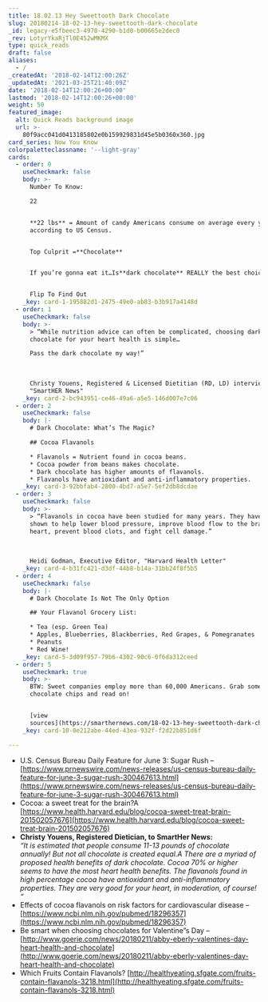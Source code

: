 ```yaml
---
title: 18.02.13 Hey Sweettooth Dark Chocolate
slug: 20180214-18-02-13-hey-sweettooth-dark-chocolate
_id: legacy-e5fbeec3-4978-4290-b1d0-b00665e2dec0
_rev: LotyrYkaRjTl0E452wMKMX
type: quick_reads
draft: false
aliases:
  - /
_createdAt: '2018-02-14T12:00:26Z'
_updatedAt: '2021-03-25T21:40:09Z'
date: '2018-02-14T12:00:26+00:00'
lastmod: '2018-02-14T12:00:26+00:00'
weight: 50
featured_image:
  alt: Quick Reads background image
  url: >-
    80f9acc041d0413185802e0b159929831d45e5b0360x360.jpg
card_series: Now You Know
colorpaletteclassname: '--light-gray'
cards:
  - order: 0
    useCheckmark: false
    body: >-
      Number To Know:  

      22


      **22 lbs** = Amount of candy Americans consume on average every year,
      according to US Census.


      Top Culprit =**Chocolate**


      If you’re gonna eat it…Is**dark chocolate** REALLY the best choice?


      Flip To Find Out
    _key: card-1-195882d1-2475-49e0-ab83-b3b917a4148d
  - order: 1
    useCheckmark: false
    body: >-
      > “While nutrition advice can often be complicated, choosing dark
      chocolate for your heart health is simple…  

      Pass the dark chocolate my way!”  
        
        
        
      Christy Youens, Registered & Licensed Dietitian (RD, LD) interview with
      "SmartHER News"
    _key: card-2-bc943951-ce46-49a6-a5e5-146d007e7c06
  - order: 2
    useCheckmark: false
    body: |-
      # Dark Chocolate: What’s The Magic?

      ## Cocoa Flavanols

      * Flavanols = Nutrient found in cocoa beans.
      * Cocoa powder from beans makes chocolate.
      * Dark chocolate has higher amounts of flavanols.
      * Flavanols have antioxidant and anti-inflammatory properties.
    _key: card-3-92bbfab4-2800-4bd7-a5e7-5ef2db8dcdae
  - order: 3
    useCheckmark: false
    body: >-
      > “Flavanols in cocoa have been studied for many years. They have been
      shown to help lower blood pressure, improve blood flow to the brain and
      heart, prevent blood clots, and fight cell damage.”  
        
        
        
      Heidi Godman, Executive Editor, "Harvard Health Letter"
    _key: card-4-b31fc421-d3df-44b8-b14a-31bb24f8f5b5
  - order: 4
    useCheckmark: false
    body: |-
      # Dark Chocolate Is Not The Only Option

      ## Your Flavanol Grocery List:

      * Tea (esp. Green Tea)
      * Apples, Blueberries, Blackberries, Red Grapes, & Pomegranates
      * Peanuts
      * Red Wine!
    _key: card-5-3d09f957-79b6-4302-90c6-0f6da312ceed
  - order: 5
    useCheckmark: true
    body: >-
      BTW: Sweet companies employ more than 60,000 Americans. Grab some
      chocolate chips and read on!


      [view
      sources](https://smarthernews.com/18-02-13-hey-sweettooth-dark-chocolate/)
    _key: card-10-0e212abe-44ed-43ea-932f-f2d22b851d6f

---
```

* U.S. Census Bureau Daily Feature for June 3: Sugar Rush – [https://www.prnewswire.com/news-releases/us-census-bureau-daily-feature-for-june-3-sugar-rush-300467613.html](https://www.prnewswire.com/news-releases/us-census-bureau-daily-feature-for-june-3-sugar-rush-300467613.html)
* Cocoa: a sweet treat for the brain?A [https://www.health.harvard.edu/blog/cocoa-sweet-treat-brain-201502057676](https://www.health.harvard.edu/blog/cocoa-sweet-treat-brain-201502057676)
* **Christy Youens, Registered Dietician, to SmartHer News:**  
_“It is estimated that people consume 11-13 pounds of chocolate annually! But not all chocolate is created equal.A_ _There are a myriad of proposed health benefits of dark chocolate. Cocoa 70% or higher seems to have the most heart health benefits. The flavanols found in high percentage cocoa have antioxidant and anti-inflammatory properties. They are very good for your heart, in moderation, of course! “_
* Effects of cocoa flavanols on risk factors for cardiovascular disease – [https://www.ncbi.nlm.nih.gov/pubmed/18296357](https://www.ncbi.nlm.nih.gov/pubmed/18296357)
* Be smart when choosing chocolates for Valentine”s Day – [http://www.goerie.com/news/20180211/abby-eberly-valentines-day-heart-health-and-chocolate](http://www.goerie.com/news/20180211/abby-eberly-valentines-day-heart-health-and-chocolate)
* Which Fruits Contain Flavanols? [http://healthyeating.sfgate.com/fruits-contain-flavanols-3218.html](http://healthyeating.sfgate.com/fruits-contain-flavanols-3218.html)